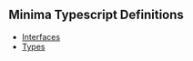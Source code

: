 ## Minima Typescript Definitions

+ [Interfaces](./interfaces/interfaces.md)
+ [Types](./types/types.md)
